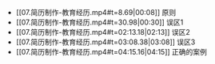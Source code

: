 
- [[07.简历制作-教育经历.mp4#t=8.69|00:08]] 原则
- [[07.简历制作-教育经历.mp4#t=30.98|00:30]] 误区1
- [[07.简历制作-教育经历.mp4#t=02:13.18|02:13]] 误区2
- [[07.简历制作-教育经历.mp4#t=03:08.38|03:08]] 误区3
- [[07.简历制作-教育经历.mp4#t=04:15.16|04:15]] 正确的案例